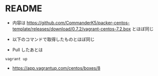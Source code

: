 # README #

- 内容は https://github.com/CommanderK5/packer-centos-template/releases/download/0.7.2/vagrant-centos-7.2.box とほぼ同じ
- 以下のコマンドで取得したものとほぼ同じ

	
- Pull したあとは

~~~
vagrant up
~~~

- https://app.vagrantup.com/centos/boxes/8
